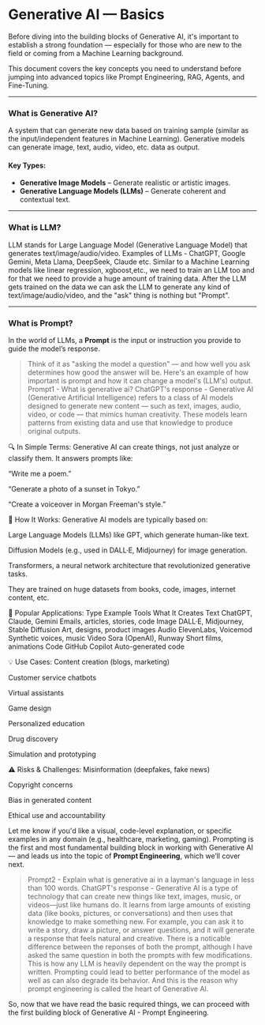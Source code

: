 # Generative AI — Basics

Before diving into the building blocks of Generative AI, it's important to establish a strong foundation — especially for those who are new to the field or coming from a Machine Learning background.

This document covers the key concepts you need to understand before jumping into advanced topics like Prompt Engineering, RAG, Agents, and Fine-Tuning.

---

### What is Generative AI?
A system that can generate new data based on training sample (similar as the input/independent features in Machine Learning). Generative models can generate image, text, audio, video, etc. data as output.
#### Key Types:
- **Generative Image Models** – Generate realistic or artistic images.
- **Generative Language Models (LLMs)** – Generate coherent and contextual text.

---

### What is LLM?
LLM stands for Large Language Model (Generative Language Model) that generates text/image/audio/video. Examples of LLMs - ChatGPT, Google Gemini, Meta Llama, DeepSeek, Claude etc.
Similar to a Machine Learning models like linear regression, xgboost,etc., we need to train an LLM too and for that we need to provide a huge amount of training data. After the LLM gets trained on the data we can ask the LLM to generate any kind of text/image/audio/video, and the "ask" thing is nothing but "Prompt".

---

### What is Prompt?

In the world of LLMs, a **Prompt** is the input or instruction you provide to guide the model’s response.
> Think of it as "asking the model a question" — and how well you ask determines how good the answer will be.
Here's an example of how important is prompt and how it can change a model's (LLM's) output.
> Prompt1 - What is generative ai?
> ChatGPT's response - Generative AI (Generative Artificial Intelligence) refers to a class of AI models designed to generate new content — such as text, images, audio, video, or code — that mimics human creativity. These models learn patterns from existing data and use that knowledge to produce original outputs.

🔍 In Simple Terms:
Generative AI can create things, not just analyze or classify them.
It answers prompts like:

“Write me a poem.”

“Generate a photo of a sunset in Tokyo.”

“Create a voiceover in Morgan Freeman's style.”

🧠 How It Works:
Generative AI models are typically based on:

Large Language Models (LLMs) like GPT, which generate human-like text.

Diffusion Models (e.g., used in DALL·E, Midjourney) for image generation.

Transformers, a neural network architecture that revolutionized generative tasks.

They are trained on huge datasets from books, code, images, internet content, etc.

📌 Popular Applications:
Type	Example Tools	What It Creates
Text	ChatGPT, Claude, Gemini	Emails, articles, stories, code
Image	DALL·E, Midjourney, Stable Diffusion	Art, designs, product images
Audio	ElevenLabs, Voicemod	Synthetic voices, music
Video	Sora (OpenAI), Runway	Short films, animations
Code	GitHub Copilot	Auto-generated code

💡 Use Cases:
Content creation (blogs, marketing)

Customer service chatbots

Virtual assistants

Game design

Personalized education

Drug discovery

Simulation and prototyping

⚠️ Risks & Challenges:
Misinformation (deepfakes, fake news)

Copyright concerns

Bias in generated content

Ethical use and accountability

Let me know if you'd like a visual, code-level explanation, or specific examples in any domain (e.g., healthcare, marketing, gaming).
Prompting is the first and most fundamental building block in working with Generative AI — and leads us into the topic of **Prompt Engineering**, which we’ll cover next.
> Prompt2 - Explain what is generative ai in a layman's language in less than 100 words.
> ChatGPT's response - Generative AI is a type of technology that can create new things like text, images, music, or videos—just like humans do. It learns from large amounts of existing data (like books, pictures, or conversations) and then uses that knowledge to make something new. For example, you can ask it to write a story, draw a picture, or answer questions, and it will generate a response that feels natural and creative.
> There is a noticable difference between the reponses of both the prompt, although I have asked the same question in both the prompts with few modifications. This is how any LLM is heavily dependent on the way the prompt is written. Prompting could lead to better performance of the model as well as can also degrade its behavior. And this is the reason why prompt engineering is called the heart of Generative AI.


So, now that we have read the basic required things, we can proceed with the first building block of Generative AI - Prompt Engineering.
